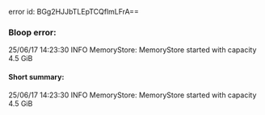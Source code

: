 error id: BGg2HJJbTLEpTCQflmLFrA==
### Bloop error:

25/06/17 14:23:30 INFO MemoryStore: MemoryStore started with capacity 4.5 GiB
#### Short summary: 

25/06/17 14:23:30 INFO MemoryStore: MemoryStore started with capacity 4.5 GiB